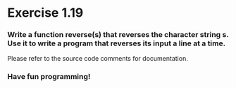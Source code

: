 # Exercise 1.19

### Write a function reverse(s) that reverses the character string s. Use it to write a program that reverses its input a line at a time.

Please refer to the source code comments for documentation.

### Have fun programming!
